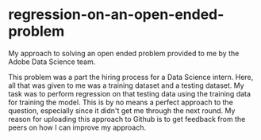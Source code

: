 # regression-on-an-open-ended-problem
My approach to solving an open ended problem provided to me by the Adobe Data Science team.

This problem was a part the hiring process for a Data Science intern. Here, all that was given to me was a training dataset and a testing dataset. My task was to perform regression on that testing data using the training data for training the model. This is by no means a perfect approach to the question, especially since it didn't get me through the next round. My reason for uploading this approach to Github is to get feedback from the peers on how I can improve my approach.
